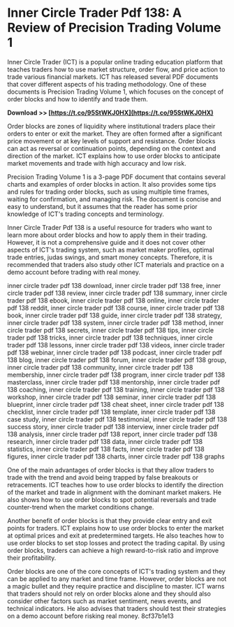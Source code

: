 # Inner Circle Trader Pdf 138: A Review of Precision Trading Volume 1
 
Inner Circle Trader (ICT) is a popular online trading education platform that teaches traders how to use market structure, order flow, and price action to trade various financial markets. ICT has released several PDF documents that cover different aspects of his trading methodology. One of these documents is Precision Trading Volume 1, which focuses on the concept of order blocks and how to identify and trade them.
 
**Download >> [https://t.co/95StWKJ0HX](https://t.co/95StWKJ0HX)**


 
Order blocks are zones of liquidity where institutional traders place their orders to enter or exit the market. They are often formed after a significant price movement or at key levels of support and resistance. Order blocks can act as reversal or continuation points, depending on the context and direction of the market. ICT explains how to use order blocks to anticipate market movements and trade with high accuracy and low risk.
 
Precision Trading Volume 1 is a 3-page PDF document that contains several charts and examples of order blocks in action. It also provides some tips and rules for trading order blocks, such as using multiple time frames, waiting for confirmation, and managing risk. The document is concise and easy to understand, but it assumes that the reader has some prior knowledge of ICT's trading concepts and terminology.
 
Inner Circle Trader Pdf 138 is a useful resource for traders who want to learn more about order blocks and how to apply them in their trading. However, it is not a comprehensive guide and it does not cover other aspects of ICT's trading system, such as market maker profiles, optimal trade entries, judas swings, and smart money concepts. Therefore, it is recommended that traders also study other ICT materials and practice on a demo account before trading with real money.
 
inner circle trader pdf 138 download,  inner circle trader pdf 138 free,  inner circle trader pdf 138 review,  inner circle trader pdf 138 summary,  inner circle trader pdf 138 ebook,  inner circle trader pdf 138 online,  inner circle trader pdf 138 reddit,  inner circle trader pdf 138 course,  inner circle trader pdf 138 book,  inner circle trader pdf 138 guide,  inner circle trader pdf 138 strategy,  inner circle trader pdf 138 system,  inner circle trader pdf 138 method,  inner circle trader pdf 138 secrets,  inner circle trader pdf 138 tips,  inner circle trader pdf 138 tricks,  inner circle trader pdf 138 techniques,  inner circle trader pdf 138 lessons,  inner circle trader pdf 138 videos,  inner circle trader pdf 138 webinar,  inner circle trader pdf 138 podcast,  inner circle trader pdf 138 blog,  inner circle trader pdf 138 forum,  inner circle trader pdf 138 group,  inner circle trader pdf 138 community,  inner circle trader pdf 138 membership,  inner circle trader pdf 138 program,  inner circle trader pdf 138 masterclass,  inner circle trader pdf 138 mentorship,  inner circle trader pdf 138 coaching,  inner circle trader pdf 138 training,  inner circle trader pdf 138 workshop,  inner circle trader pdf 138 seminar,  inner circle trader pdf 138 blueprint,  inner circle trader pdf 138 cheat sheet,  inner circle trader pdf 138 checklist,  inner circle trader pdf 138 template,  inner circle trader pdf 138 case study,  inner circle trader pdf 138 testimonial,  inner circle trader pdf 138 success story,  inner circle trader pdf 138 interview,  inner circle trader pdf 138 analysis,  inner circle trader pdf 138 report,  inner circle trader pdf 138 research,  inner circle trader pdf 138 data,  inner circle trader pdf 138 statistics,  inner circle trader pdf 138 facts,  inner circle trader pdf 138 figures,  inner circle trader pdf 138 charts,  inner circle trader pdf 138 graphs
  
One of the main advantages of order blocks is that they allow traders to trade with the trend and avoid being trapped by false breakouts or retracements. ICT teaches how to use order blocks to identify the direction of the market and trade in alignment with the dominant market makers. He also shows how to use order blocks to spot potential reversals and trade counter-trend when the market conditions change.
 
Another benefit of order blocks is that they provide clear entry and exit points for traders. ICT explains how to use order blocks to enter the market at optimal prices and exit at predetermined targets. He also teaches how to use order blocks to set stop losses and protect the trading capital. By using order blocks, traders can achieve a high reward-to-risk ratio and improve their profitability.
 
Order blocks are one of the core concepts of ICT's trading system and they can be applied to any market and time frame. However, order blocks are not a magic bullet and they require practice and discipline to master. ICT warns that traders should not rely on order blocks alone and they should also consider other factors such as market sentiment, news events, and technical indicators. He also advises that traders should test their strategies on a demo account before risking real money.
 8cf37b1e13
 
